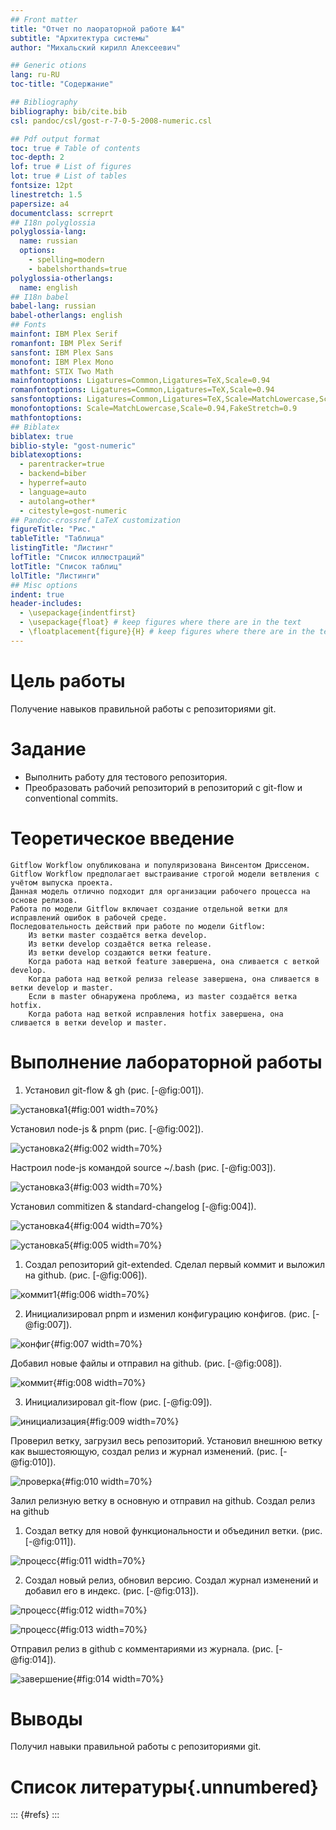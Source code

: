 ```yaml
---
## Front matter
title: "Отчет по лаораторной работе №4"
subtitle: "Архитектура системы"
author: "Михальский кирилл Алексеевич"

## Generic otions
lang: ru-RU
toc-title: "Содержание"

## Bibliography
bibliography: bib/cite.bib
csl: pandoc/csl/gost-r-7-0-5-2008-numeric.csl

## Pdf output format
toc: true # Table of contents
toc-depth: 2
lof: true # List of figures
lot: true # List of tables
fontsize: 12pt
linestretch: 1.5
papersize: a4
documentclass: scrreprt
## I18n polyglossia
polyglossia-lang:
  name: russian
  options:
	- spelling=modern
	- babelshorthands=true
polyglossia-otherlangs:
  name: english
## I18n babel
babel-lang: russian
babel-otherlangs: english
## Fonts
mainfont: IBM Plex Serif
romanfont: IBM Plex Serif
sansfont: IBM Plex Sans
monofont: IBM Plex Mono
mathfont: STIX Two Math
mainfontoptions: Ligatures=Common,Ligatures=TeX,Scale=0.94
romanfontoptions: Ligatures=Common,Ligatures=TeX,Scale=0.94
sansfontoptions: Ligatures=Common,Ligatures=TeX,Scale=MatchLowercase,Scale=0.94
monofontoptions: Scale=MatchLowercase,Scale=0.94,FakeStretch=0.9
mathfontoptions:
## Biblatex
biblatex: true
biblio-style: "gost-numeric"
biblatexoptions:
  - parentracker=true
  - backend=biber
  - hyperref=auto
  - language=auto
  - autolang=other*
  - citestyle=gost-numeric
## Pandoc-crossref LaTeX customization
figureTitle: "Рис."
tableTitle: "Таблица"
listingTitle: "Листинг"
lofTitle: "Список иллюстраций"
lotTitle: "Список таблиц"
lolTitle: "Листинги"
## Misc options
indent: true
header-includes:
  - \usepackage{indentfirst}
  - \usepackage{float} # keep figures where there are in the text
  - \floatplacement{figure}{H} # keep figures where there are in the text
---
```


# Цель работы

Получение навыков правильной работы с репозиториями git.

# Задание


   * Выполнить работу для тестового репозитория.
   * Преобразовать рабочий репозиторий в репозиторий с git-flow и conventional commits.


# Теоретическое введение


    Gitflow Workflow опубликована и популяризована Винсентом Дриссеном.
    Gitflow Workflow предполагает выстраивание строгой модели ветвления с учётом выпуска проекта.
    Данная модель отлично подходит для организации рабочего процесса на основе релизов.
    Работа по модели Gitflow включает создание отдельной ветки для исправлений ошибок в рабочей среде.
    Последовательность действий при работе по модели Gitflow:
        Из ветки master создаётся ветка develop.
        Из ветки develop создаётся ветка release.
        Из ветки develop создаются ветки feature.
        Когда работа над веткой feature завершена, она сливается с веткой develop.
        Когда работа над веткой релиза release завершена, она сливается в ветки develop и master.
        Если в master обнаружена проблема, из master создаётся ветка hotfix.
        Когда работа над веткой исправления hotfix завершена, она сливается в ветки develop и master.


# Выполнение лабораторной работы

1. Установил git-flow & gh (рис. [-@fig:001]).

![установка1](image/1.png){#fig:001 width=70%}

 Установил node-js & pnpm (рис. [-@fig:002]).
 
![установка2](image/8.png){#fig:002 width=70%}

 Настроил node-js командой source ~/.bash (рис. [-@fig:003]).
 
![установка3](image/9.png){#fig:003 width=70%}

 Установил commitizen & standard-changelog [-@fig:004]).
 
![установка4](image/10.png){#fig:004 width=70%}
 
![установка5](image/11.png){#fig:005 width=70%}

1. Создал репозиторий git-extended. Сделал первый коммит и выложил на github. (рис. [-@fig:006]).

![коммит1](image/12.png){#fig:006 width=70%}

2. Инициализировал pnpm и изменил конфигурацию конфигов. (рис. [-@fig:007]).

![конфиг](image/13.png){#fig:007 width=70%}

 Добавил новые файлы и отправил на github. (рис. [-@fig:008]).
 
![коммит](image/15.png){#fig:008 width=70%}

3. Инициализировал git-flow (рис. [-@fig:09]).

![инициализация](image/2.png){#fig:009 width=70%}

 Проверил ветку, загрузил весь репозиторий. Установил внешнюю ветку как вышестояющую, создал релиз и журнал изменений. (рис. [-@fig:010]).
 
![проверка](image/2.png){#fig:010 width=70%}

 Залил релизную ветку в основную и отправил на github. Создал релиз на github

1. Создал ветку для новой функциональности и объединил ветки. (рис. [-@fig:011]).

![процесс](image/4.png){#fig:011 width=70%}

2. Создал новый релиз, обновил версию. Создал журнал изменений и добавил его в индекс. (рис. [-@fig:013]).

![процесс](image/5.png){#fig:012 width=70%}

![процесс](image/6.png){#fig:013 width=70%}

 Отправил релиз в github с комментариями из журнала. (рис. [-@fig:014]).
 
![завершение](image/7.png){#fig:014 width=70%}



# Выводы

Получил навыки правильной работы с репозиториями git.

# Список литературы{.unnumbered}

::: {#refs}
:::
